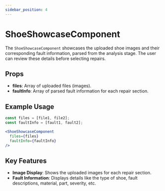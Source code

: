 ```yaml
---
sidebar_position: 4
---
```


# ShoeShowcaseComponent

The `ShoeShowcaseComponent` showcases the uploaded shoe images and their corresponding fault information, parsed from the analysis stage. The user can review these details before selecting repairs.

## Props

- **files**: Array of uploaded files (images).
- **faultInfo**: Array of parsed fault information for each repair section.

## Example Usage

```jsx
const files = [file1, file2];
const faultInfo = [fault1, fault2];

<ShoeShowcaseComponent 
  files={files}
  faultInfo={faultInfo}
/>
```

## Key Features

- **Image Display**: Shows the uploaded images for each repair section.
- **Fault Information**: Displays details like the type of shoe, fault descriptions, material, part, severity, etc.
